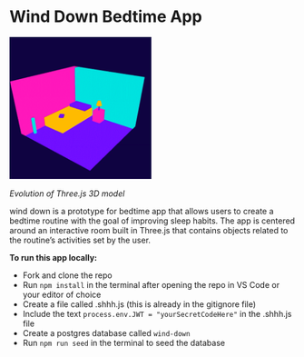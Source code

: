 # Wind Down Bedtime App

<img src="public/main-gif-square.gif" width="250">

*Evolution of Three.js 3D model*


wind down is a prototype for bedtime app that allows users to create a bedtime routine with the goal of improving sleep habits. The app is centered around an interactive room built in Three.js that contains objects related to the routine’s activities set by the user.

**To run this app locally:**

- Fork and clone the repo
- Run ```npm install``` in the terminal after opening the repo in VS Code or your editor of choice
- Create a file called .shhh.js (this is already in the gitignore file)
- Include the text ```process.env.JWT = "yourSecretCodeHere"``` in the .shhh.js file
- Create a postgres database called ```wind-down```
- Run ```npm run seed``` in the terminal to seed the database

